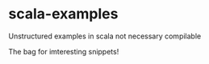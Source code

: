 # scala-examples
Unstructured examples in scala not necessary compilable

The bag for imteresting snippets!
